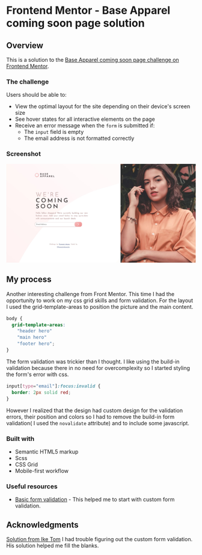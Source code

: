 # Frontend Mentor - Base Apparel coming soon page solution

## Overview

This is a solution to the [Base Apparel coming soon page challenge on Frontend Mentor](https://www.frontendmentor.io/challenges/base-apparel-coming-soon-page-5d46b47f8db8a7063f9331a0).

### The challenge

Users should be able to:

- View the optimal layout for the site depending on their device's screen size
- See hover states for all interactive elements on the page
- Receive an error message when the `form` is submitted if:
  - The `input` field is empty
  - The email address is not formatted correctly

### Screenshot

![](./images/screenshot.jpg)

## My process

Another interesting challenge from Front Mentor. This time I had the opportunity to work on my css grid skills and form validation.
For the layout I used the grid-template-areas to position the picture and the main content.
```css
body {
  grid-template-areas:
    "header hero"
    "main hero"
    "footer hero";
}
```
The form validation was trickier than I thought.
I like using the build-in validation because there in no need for overcomplexity so I started styling the form's error with css.
```css
input[type="email"]:focus:invalid {
  border: 2px solid red;
}
```
However I realized that the design had custom design for the validation errors, their position and colors so I had to remove the build-in form validation( I used the `novalidate` attribute) and to include some javascript.

### Built with

- Semantic HTML5 markup
- Scss
- CSS Grid
- Mobile-first workflow

### Useful resources

- [Basic form validation](https://www.webtrickshome.com/faq/how-to-display-error-message-in-html-form-with-javascript-form-validation-without-using-alert) - This helped me to start with custom form validation.

## Acknowledgments

[Solution from Ike Tom](https://www.frontendmentor.io/solutions/mobile-first-less-grid-js-pCjbeLkPk)
I had trouble figuring out the custom form validation. His solution helped me fill the blanks.
